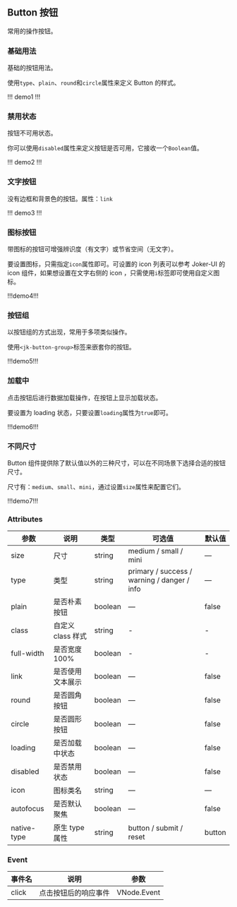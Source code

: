 ## Button 按钮

常用的操作按钮。

### 基础用法

基础的按钮用法。

使用`type`、`plain`、`round`和`circle`属性来定义 Button 的样式。

!!! demo1 !!!

### 禁用状态

按钮不可用状态。

你可以使用`disabled`属性来定义按钮是否可用，它接收一个`Boolean`值。

!!! demo2 !!!

### 文字按钮

没有边框和背景色的按钮。属性：`link`

!!! demo3 !!!

### 图标按钮

带图标的按钮可增强辨识度（有文字）或节省空间（无文字）。

要设置图标，只需指定`icon`属性即可。可设置的 icon 列表可以参考 Joker-UI 的 icon 组件，如果想设置在文字右侧的 icon ，只需使用`i`标签即可使用自定义图标。

!!!demo4!!!

### 按钮组

以按钮组的方式出现，常用于多项类似操作。

使用`<jk-button-group>`标签来嵌套你的按钮。

!!!demo5!!!

### 加载中

点击按钮后进行数据加载操作，在按钮上显示加载状态。

要设置为 loading 状态，只要设置`loading`属性为`true`即可。

!!!demo6!!!

### 不同尺寸

Button 组件提供除了默认值以外的三种尺寸，可以在不同场景下选择合适的按钮尺寸。

尺寸有：`medium`、`small`、`mini`，通过设置`size`属性来配置它们。

!!!demo7!!!

### Attributes

| 参数        | 说明              | 类型    | 可选值                                      | 默认值 |
| ----------- | ----------------- | ------- | ------------------------------------------- | ------ |
| size        | 尺寸              | string  | medium / small / mini                       | —      |
| type        | 类型              | string  | primary / success / warning / danger / info | —      |
| plain       | 是否朴素按钮      | boolean | —                                           | false  |
| class       | 自定义 class 样式 | string  | -                                           | -      |
| full-width  | 是否宽度 100%     | boolean | -                                           | -      |
| link        | 是否使用文本展示  | boolean | —                                           | false  |
| round       | 是否圆角按钮      | boolean | —                                           | false  |
| circle      | 是否圆形按钮      | boolean | —                                           | false  |
| loading     | 是否加载中状态    | boolean | —                                           | false  |
| disabled    | 是否禁用状态      | boolean | —                                           | false  |
| icon        | 图标类名          | string  | —                                           | —      |
| autofocus   | 是否默认聚焦      | boolean | —                                           | false  |
| native-type | 原生 type 属性    | string  | button / submit / reset                     | button |

### Event

| 事件名 | 说明                 | 参数        |
| ------ | -------------------- | ----------- |
| click  | 点击按钮后的响应事件 | VNode.Event |
